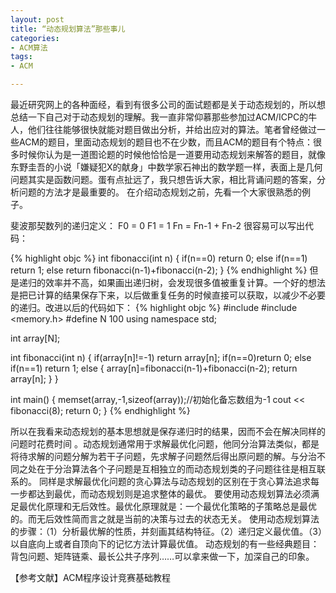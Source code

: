 ```yaml
---
layout: post
title: “动态规划算法”那些事儿
categories:
- ACM算法
tags:
- ACM

---
```


最近研究网上的各种面经，看到有很多公司的面试题都是关于动态规划的，所以想总结一下自己对于动态规划的理解。我一直非常仰慕那些参加过ACM/ICPC的牛人，他们往往能够很快就能对题目做出分析，并给出应对的算法。笔者曾经做过一些ACM的题目，里面动态规划的题目也不在少数，而且ACM的题目有个特点：很多时候你认为是一道图论题的时候他恰恰是一道要用动态规划来解答的题目，就像东野圭吾的小说「嫌疑犯X的献身」中数学家石神出的数学题一样，表面上是几何问题其实是函数问题。蛋有点扯远了，我只想告诉大家，相比背诵问题的答案，分析问题的方法才是最重要的。
在介绍动态规划之前，先看一个大家很熟悉的例子。

斐波那契数列的递归定义：
F0 = 0 
F1 = 1
Fn = Fn-1 + Fn-2
很容易可以写出代码：



{% highlight objc %}
int fibonacci(int n)
{
    if(n==0) return 0;
    else if(n==1) return 1;
    else return fibonacci(n-1)+fibonacci(n-2);
}
{% endhighlight %}
但是递归的效率并不高，如果画出递归树，会发现很多值被重复计算。一个好的想法是把已计算的结果保存下来，以后做重复任务的时候直接可以获取，以减少不必要的递归。改进以后的代码如下：
{% highlight objc %}
#include <iostream>
#include <memory.h>
#define N 100
using namespace std;

int array[N];

int fibonacci(int n)
{
    if(array[n]!=-1) return array[n];
    if(n==0)return 0;
    else if(n==1) return 1;
    else
    {
        array[n]=fibonacci(n-1)+fibonacci(n-2);
        return array[n];
    }
}

int main()
{
    memset(array,-1,sizeof(array));//初始化备忘数组为-1
    cout << fibonacci(8);
    return 0;
}
{% endhighlight %}

所以在我看来动态规划的基本思想就是保存递归时的结果，因而不会在解决同样的问题时花费时间 。动态规划通常用于求解最优化问题，他同分治算法类似，都是将待求解的问题分解为若干子问题，先求解子问题然后得出原问题的解。与分治不同之处在于分治算法各个子问题是互相独立的而动态规划类的子问题往往是相互联系的。
同样是求解最优化问题的贪心算法与动态规划的区别在于贪心算法追求每一步都达到最优，而动态规划则是追求整体的最优。
要使用动态规划算法必须满足最优化原理和无后效性。最优化原理就是：一个最优化策略的子策略总是最优的。而无后效性简而言之就是当前的决策与过去的状态无关。
使用动态规划算法的步骤：（1）分析最优解的性质，并刻画其结构特征。（2）递归定义最优值。（3）以自底向上或者自顶向下的记忆方法计算最优值。
动态规划的有一些经典题目：背包问题、矩阵链乘、最长公共子序列……可以拿来做一下，加深自己的印象。

【参考文献】ACM程序设计竞赛基础教程



